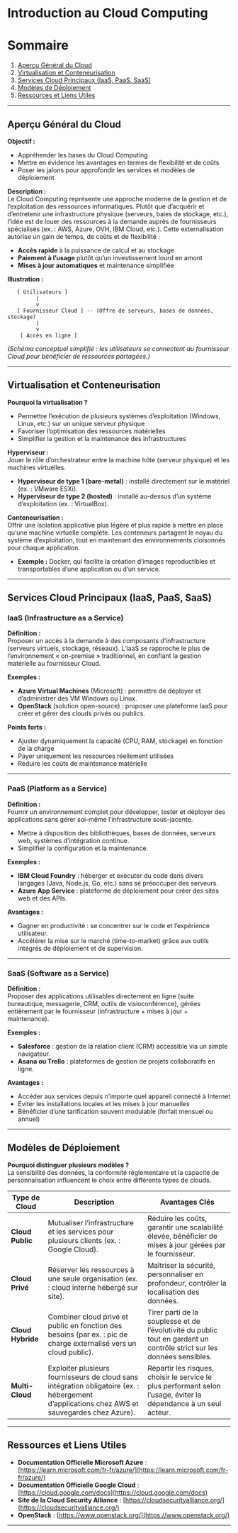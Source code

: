 # **Introduction au Cloud Computing**  

# Sommaire

1. [Aperçu Général du Cloud](#aperçu-général-du-cloud)  
2. [Virtualisation et Conteneurisation](#virtualisation-et-conteneurisation)  
3. [Services Cloud Principaux (IaaS, PaaS, SaaS)](#services-cloud-principaux-iaas-paas-saas)  
4. [Modèles de Déploiement](#modèles-de-déploiement)  
5. [Ressources et Liens Utiles](#ressources-et-liens-utiles)

---

## Aperçu Général du Cloud

**Objectif :**  
- Appréhender les bases du Cloud Computing  
- Mettre en évidence les avantages en termes de flexibilité et de coûts  
- Poser les jalons pour approfondir les services et modèles de déploiement  

**Description :**  
Le Cloud Computing représente une approche moderne de la gestion et de l’exploitation des ressources informatiques. Plutôt que d’acquérir et d’entretenir une infrastructure physique (serveurs, baies de stockage, etc.), l’idée est de louer des ressources à la demande auprès de fournisseurs spécialisés (ex. : AWS, Azure, OVH, IBM Cloud, etc.). Cette externalisation autorise un gain de temps, de coûts et de flexibilité :  
- **Accès rapide** à la puissance de calcul et au stockage  
- **Paiement à l’usage** plutôt qu’un investissement lourd en amont  
- **Mises à jour automatiques** et maintenance simplifiée  

**Illustration :**  
```
   [ Utilisateurs ]  
         |  
         v  
   [ Fournisseur Cloud ] -- (Offre de serveurs, bases de données, stockage)  
         |  
         v  
    [ Accès en ligne ]  
```
*(Schéma conceptuel simplifié : les utilisateurs se connectent au fournisseur Cloud pour bénéficier de ressources partagées.)*

---

## Virtualisation et Conteneurisation

**Pourquoi la virtualisation ?**  
- Permettre l’exécution de plusieurs systèmes d’exploitation (Windows, Linux, etc.) sur un unique serveur physique  
- Favoriser l’optimisation des ressources matérielles  
- Simplifier la gestion et la maintenance des infrastructures  

**Hyperviseur :**  
Jouer le rôle d’orchestrateur entre la machine hôte (serveur physique) et les machines virtuelles.  
- **Hyperviseur de type 1 (bare-metal)** : installé directement sur le matériel (ex. : VMware ESXi).  
- **Hyperviseur de type 2 (hosted)** : installé au-dessus d’un système d’exploitation (ex. : VirtualBox).  

**Conteneurisation :**  
Offrir une isolation applicative plus légère et plus rapide à mettre en place qu’une machine virtuelle complète. Les conteneurs partagent le noyau du système d’exploitation, tout en maintenant des environnements cloisonnés pour chaque application.  
- **Exemple :** Docker, qui facilite la création d’images reproductibles et transportables d’une application ou d’un service.  

---

## Services Cloud Principaux (IaaS, PaaS, SaaS)

### IaaS (Infrastructure as a Service)

**Définition :**  
Proposer un accès à la demande à des composants d’infrastructure (serveurs virtuels, stockage, réseaux). L’IaaS se rapproche le plus de l’environnement « on-premise » traditionnel, en confiant la gestion matérielle au fournisseur Cloud.

**Exemples :**  
- **Azure Virtual Machines** (Microsoft) : permettre de déployer et d’administrer des VM Windows ou Linux.  
- **OpenStack** (solution open-source) : proposer une plateforme IaaS pour créer et gérer des clouds privés ou publics.  

**Points forts :**  
- Ajuster dynamiquement la capacité (CPU, RAM, stockage) en fonction de la charge  
- Payer uniquement les ressources réellement utilisées  
- Réduire les coûts de maintenance matérielle  

---

### PaaS (Platform as a Service)

**Définition :**  
Fournir un environnement complet pour développer, tester et déployer des applications sans gérer soi-même l’infrastructure sous-jacente.  
- Mettre à disposition des bibliothèques, bases de données, serveurs web, systèmes d’intégration continue.  
- Simplifier la configuration et la maintenance.  

**Exemples :**  
- **IBM Cloud Foundry** : héberger et exécuter du code dans divers langages (Java, Node.js, Go, etc.) sans se préoccuper des serveurs.  
- **Azure App Service** : plateforme de déploiement pour créer des sites web et des APIs.  

**Avantages :**  
- Gagner en productivité : se concentrer sur le code et l’expérience utilisateur.  
- Accélérer la mise sur le marché (time-to-market) grâce aux outils intégrés de déploiement et de supervision.  

---

### SaaS (Software as a Service)

**Définition :**  
Proposer des applications utilisables directement en ligne (suite bureautique, messagerie, CRM, outils de visioconférence), gérées entièrement par le fournisseur (infrastructure + mises à jour + maintenance).  

**Exemples :**  
- **Salesforce** : gestion de la relation client (CRM) accessible via un simple navigateur.  
- **Asana ou Trello** : plateformes de gestion de projets collaboratifs en ligne.  

**Avantages :**  
- Accéder aux services depuis n’importe quel appareil connecté à Internet  
- Éviter les installations locales et les mises à jour manuelles  
- Bénéficier d’une tarification souvent modulable (forfait mensuel ou annuel)  

---

## Modèles de Déploiement

**Pourquoi distinguer plusieurs modèles ?**  
La sensibilité des données, la conformité réglementaire et la capacité de personnalisation influencent le choix entre différents types de clouds.  

| Type de Cloud    | Description                                                  | Avantages Clés                               |
|------------------|--------------------------------------------------------------|----------------------------------------------|
| **Cloud Public** | Mutualiser l’infrastructure et les services pour plusieurs clients (ex. : Google Cloud). | Réduire les coûts, garantir une scalabilité élevée, bénéficier de mises à jour gérées par le fournisseur. |
| **Cloud Privé**  | Réserver les ressources à une seule organisation (ex. : cloud interne hébergé sur site). | Maîtriser la sécurité, personnaliser en profondeur, contrôler la localisation des données. |
| **Cloud Hybride**| Combiner cloud privé et public en fonction des besoins (par ex. : pic de charge externalisé vers un cloud public). | Tirer parti de la souplesse et de l’évolutivité du public tout en gardant un contrôle strict sur les données sensibles. |
| **Multi-Cloud**  | Exploiter plusieurs fournisseurs de cloud sans intégration obligatoire (ex. : hébergement d’applications chez AWS et sauvegardes chez Azure). | Répartir les risques, choisir le service le plus performant selon l’usage, éviter la dépendance à un seul acteur. |

---

## Ressources et Liens Utiles

- **Documentation Officielle Microsoft Azure** : [https://learn.microsoft.com/fr-fr/azure/](https://learn.microsoft.com/fr-fr/azure/)  
- **Documentation Officielle Google Cloud** : [https://cloud.google.com/docs](https://cloud.google.com/docs)  
- **Site de la Cloud Security Alliance** : [https://cloudsecurityalliance.org/](https://cloudsecurityalliance.org/)  
- **OpenStack** : [https://www.openstack.org/](https://www.openstack.org/)  

---
